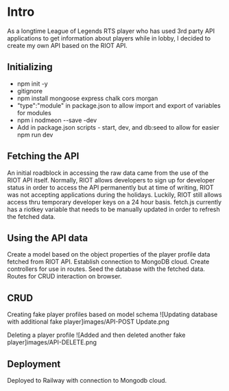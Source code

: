 # Intro #
As a longtime League of Legends RTS player who has used 3rd party API applications to get information about players while in lobby, I decided to create my own API based on the RIOT API. 

## Initializing ##
* npm init -y 
* gitignore
* npm install mongoose express chalk cors morgan 
* "type":"module" in package.json to allow import and export of variables for modules
* npm i nodmeon --save -dev
* Add in package.json scripts - start, dev, and db:seed to allow for easier npm run dev

## Fetching the API ##
An initial roadblock in accessing the raw data came from the use of the RIOT API itself. Normally, RIOT allows developers to sign up for developer status in order to access the API permanently but at time of writing, RIOT was not accepting applications during the holidays. Luckily, RIOT still allows access thru temporary developer keys on a 24 hour basis. fetch.js currently has a riotkey variable that needs to be manually updated in order to refresh the fetched data. 

## Using the API data ##
Create a model based on the object properties of the player profile data fetched from RIOT API. Establish connection to MongoDB cloud. Create controllers for use in routes. Seed the database with the fetched data. Routes for CRUD interaction on browser.

## CRUD ##

Creating fake player profiles based on model schema
![Updating database with additional fake player]images/API-POST Update.png

Deleting a player profile
![Added and then deleted another fake player]images/API-DELETE.png

## Deployment ## 

Deployed to Railway with connection to Mongodb cloud. 